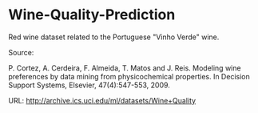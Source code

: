 # Wine-Quality-Prediction

Red wine dataset related to the Portuguese "Vinho Verde" wine.

Source:

P. Cortez, A. Cerdeira, F. Almeida, T. Matos and J. Reis. 
Modeling wine preferences by data mining from physicochemical properties. In Decision Support Systems, Elsevier, 47(4):547-553, 2009.

URL: http://archive.ics.uci.edu/ml/datasets/Wine+Quality
